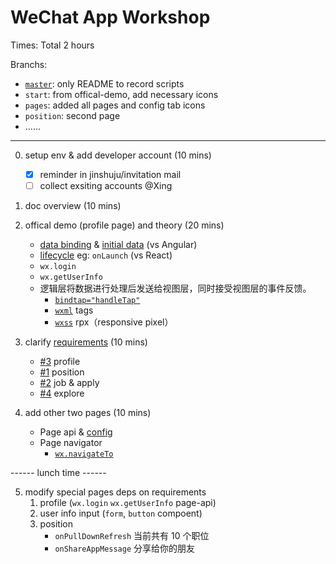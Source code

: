 # WeChat App Workshop

Times: Total 2 hours 

Branchs: 

- [`master`](https://github.com/ThoughtWorksInc/wxapp-workshop/tree/master): only README to record scripts
- `start`: from offical-demo, add necessary icons
- `pages`: added all pages and config tab icons
- `position`: second page
- ......

--------

0. setup env & add developer account (10 mins)
    - [x] reminder in jinshuju/invitation mail 
    - [ ] collect exsiting accounts @Xing

1. doc overview (10 mins)

2. offical demo (profile page) and theory (20 mins)
    - [data binding](https://mp.weixin.qq.com/debug/wxadoc/dev/framework/view/wxml/data.html?t=201715) & [initial data](https://mp.weixin.qq.com/debug/wxadoc/dev/framework/app-service/page.html?t=201715) (vs Angular)
    - [lifecycle](https://mp.weixin.qq.com/debug/wxadoc/dev/framework/app-service/page.html?t=201715) eg: `onLaunch` (vs React)
    - `wx.login`
    - `wx.getUserInfo`
    - 逻辑层将数据进行处理后发送给视图层，同时接受视图层的事件反馈。
        + [`bindtap="handleTap"`](https://mp.weixin.qq.com/debug/wxadoc/dev/framework/view/wxml/event.html?t=201715)
        + [`wxml`](https://mp.weixin.qq.com/debug/wxadoc/dev/framework/view/wxml/?t=201715) tags
        + [`wxss`](https://mp.weixin.qq.com/debug/wxadoc/dev/framework/view/wxss.html?t=201715) rpx（responsive pixel）

3. clarify [requirements](https://github.com/ThoughtWorksInc/wxapp-workshop/issues) (10 mins)
    - [#3](https://github.com/ThoughtWorksInc/wxapp-workshop/issues/3) profile
    - [#1](https://github.com/ThoughtWorksInc/wxapp-workshop/issues/1) position
    - [#2](https://github.com/ThoughtWorksInc/wxapp-workshop/issues/2) job & apply
    - [#4](https://github.com/ThoughtWorksInc/wxapp-workshop/issues/4) explore

4. add other two pages (10 mins)
    - Page api & [config](https://mp.weixin.qq.com/debug/wxadoc/dev/framework/config.html?t=201715)
    - Page navigator
        - [`wx.navigateTo`](https://mp.weixin.qq.com/debug/wxadoc/dev/api/ui-navigate.html?t=201716)

------ lunch time ------

5. modify special pages deps on requirements 
    1. profile (`wx.login` `wx.getUserInfo` page-api)
    2. user info input (`form`, `button` compoent)
    3. position 
        - `onPullDownRefresh` 当前共有 10 个职位
        - `onShareAppMessage` 分享给你的朋友


